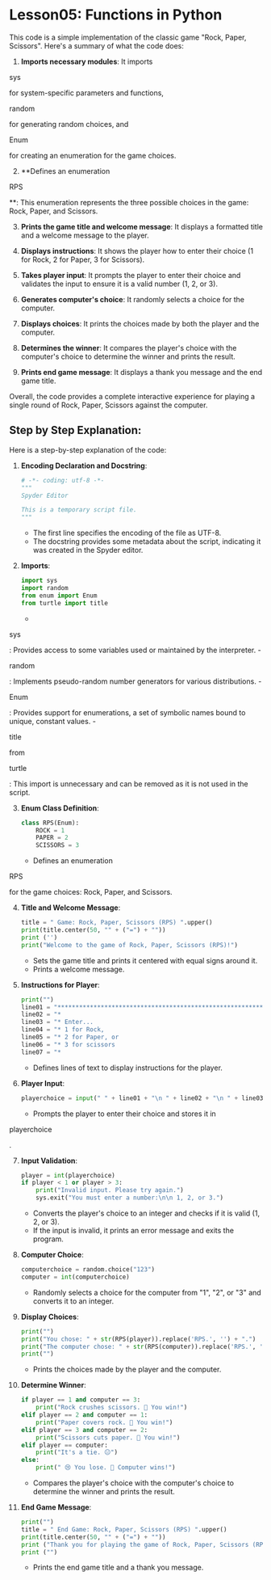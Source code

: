 # Lesson05: Functions in Python

This code is a simple implementation of the classic game "Rock, Paper, Scissors". Here's a summary of what the code does:

1. **Imports necessary modules**: It imports 

sys

 for system-specific parameters and functions, 

random

 for generating random choices, and 

Enum

 for creating an enumeration for the game choices.

2. **Defines an enumeration 

RPS

**: This enumeration represents the three possible choices in the game: Rock, Paper, and Scissors.

3. **Prints the game title and welcome message**: It displays a formatted title and a welcome message to the player.

4. **Displays instructions**: It shows the player how to enter their choice (1 for Rock, 2 for Paper, 3 for Scissors).

5. **Takes player input**: It prompts the player to enter their choice and validates the input to ensure it is a valid number (1, 2, or 3).

6. **Generates computer's choice**: It randomly selects a choice for the computer.

7. **Displays choices**: It prints the choices made by both the player and the computer.

8. **Determines the winner**: It compares the player's choice with the computer's choice to determine the winner and prints the result.

9. **Prints end game message**: It displays a thank you message and the end game title.

Overall, the code provides a complete interactive experience for playing a single round of Rock, Paper, Scissors against the computer.

## Step by Step Explanation:

Here is a step-by-step explanation of the code:

1. **Encoding Declaration and Docstring**:
    ```python
    # -*- coding: utf-8 -*-
    """
    Spyder Editor

    This is a temporary script file.
    """
    ```
    - The first line specifies the encoding of the file as UTF-8.
    - The docstring provides some metadata about the script, indicating it was created in the Spyder editor.

2. **Imports**:
    ```python
    import sys
    import random
    from enum import Enum
    from turtle import title
    ```
    - 

sys

: Provides access to some variables used or maintained by the interpreter.
    - 

random

: Implements pseudo-random number generators for various distributions.
    - 

Enum

: Provides support for enumerations, a set of symbolic names bound to unique, constant values.
    - 

title

 from 

turtle

: This import is unnecessary and can be removed as it is not used in the script.

3. **Enum Class Definition**:
    ```python
    class RPS(Enum):
        ROCK = 1
        PAPER = 2
        SCISSORS = 3
    ```
    - Defines an enumeration 

RPS

 for the game choices: Rock, Paper, and Scissors.

4. **Title and Welcome Message**:
    ```python
    title = " Game: Rock, Paper, Scissors (RPS) ".upper()
    print(title.center(50, "" + ("=") + ""))
    print ('')
    print("Welcome to the game of Rock, Paper, Scissors (RPS)!")
    ```
    - Sets the game title and prints it centered with equal signs around it.
    - Prints a welcome message.

5. **Instructions for Player**:
    ```python
    print("")
    line01 = "*************************************************************"
    line02 = "*                                                           *"
    line03 = "* Enter...                                                  *"
    line04 = "* 1 for Rock,                                               *"
    line05 = "* 2 for Paper, or                                           *"
    line06 = "* 3 for scissors                                            *"
    line07 = "*                                                           *"
    ```
    - Defines lines of text to display instructions for the player.

6. **Player Input**:
    ```python
    playerchoice = input(" " + line01 + "\n " + line02 + "\n " + line03 + "\n " + line04 + "\n " + line05 + "\n " + line06 + "\n " + line07 + "\n " + line01 + "\n\n Enter your choice: ")
    ```
    - Prompts the player to enter their choice and stores it in 

playerchoice

.

7. **Input Validation**:
    ```python
    player = int(playerchoice)
    if player < 1 or player > 3:
        print("Invalid input. Please try again.")
        sys.exit("You must enter a number:\n\n 1, 2, or 3.")
    ```
    - Converts the player's choice to an integer and checks if it is valid (1, 2, or 3).
    - If the input is invalid, it prints an error message and exits the program.

8. **Computer Choice**:
    ```python
    computerchoice = random.choice("123")
    computer = int(computerchoice)
    ```
    - Randomly selects a choice for the computer from "1", "2", or "3" and converts it to an integer.

9. **Display Choices**:
    ```python
    print("")
    print("You chose: " + str(RPS(player)).replace('RPS.', '') + ".")
    print("The computer chose: " + str(RPS(computer)).replace('RPS.', '') + ".")
    print("")
    ```
    - Prints the choices made by the player and the computer.

10. **Determine Winner**:
    ```python
    if player == 1 and computer == 3:
        print("Rock crushes scissors. 🎉 You win!")
    elif player == 2 and computer == 1:
        print("Paper covers rock. 🎉 You win!")
    elif player == 3 and computer == 2:
        print("Scissors cuts paper. 🎉 You win!")
    elif player == computer:
        print("It's a tie. 😐")
    else:
        print(" 😢 You lose. 🎉 Computer wins!")
    ```
    - Compares the player's choice with the computer's choice to determine the winner and prints the result.

11. **End Game Message**:
    ```python
    print("")    
    title = " End Game: Rock, Paper, Scissors (RPS) ".upper()
    print(title.center(50, "" + ("=") + ""))
    print ("Thank you for playing the game of Rock, Paper, Scissors (RPS)!")
    print ("")
    ```
    - Prints the end game title and a thank you message.
